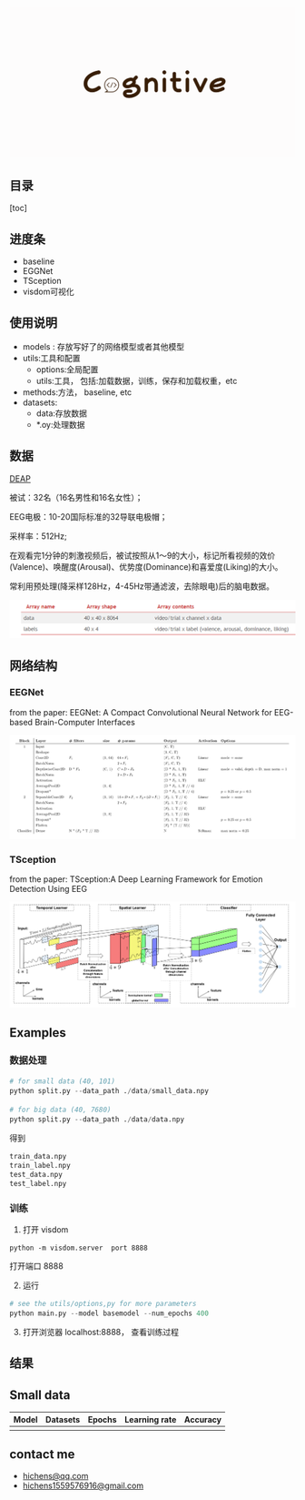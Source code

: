 ![](./pic/logo3.png)

## 目录

[toc]

## 进度条
- baseline
- EGGNet
- TSception
- visdom可视化

## 使用说明
- models : 存放写好了的网络模型或者其他模型
- utils:工具和配置
	- options:全局配置
	- utils:工具， 包括:加载数据，训练，保存和加载权重，etc
- methods:方法， baseline, etc
- datasets:
  - data:存放数据
  - *.oy:处理数据



## 数据

[DEAP ](http://www.eecs.qmul.ac.uk/mmv/datasets/deap/index.html)

被试：32名（16名男性和16名女性）；

EEG电极：10-20国际标准的32导联电极帽；

采样率：512Hz;

在观看完1分钟的刺激视频后，被试按照从1～9的大小，标记所看视频的效价(Valence)、唤醒度(Arousal)、优势度(Dominance)和喜爱度(Liking)的大小。

常利用预处理(降采样128Hz，4-45Hz带通滤波，去除眼电)后的脑电数据。

![](./pic/data.png)

## 网络结构

### EEGNet

from the paper: EEGNet: A Compact Convolutional Neural Network for EEG-based Brain-Computer Interfaces

![](./pic/EEGNet.png)

### TSception

from the paper: TSception:A Deep Learning Framework for Emotion Detection Using EEG

![](./pic/TSception.png)



## Examples

### 数据处理

```python
# for small data (40, 101)
python split.py --data_path ./data/small_data.npy

# for big data (40, 7680)
python split.py --data_path ./data/data.npy
```

得到

```
train_data.npy
train_label.npy
test_data.npy
test_label.npy
```





### 训练

1. 打开 visdom 
```
python -m visdom.server  port 8888
```

打开端口 8888

2. 运行
```python
# see the utils/options,py for more parameters 
python main.py --model basemodel --num_epochs 400
```

3. 打开浏览器 localhost:8888， 查看训练过程



## 结果

## Small data



| Model |Datasets|Epochs | Learning rate | Accuracy |
| - | - | - | - | - |
| | | | | |




## contact me 

- hichens@qq.com
- hichens1559576916@gmail.com